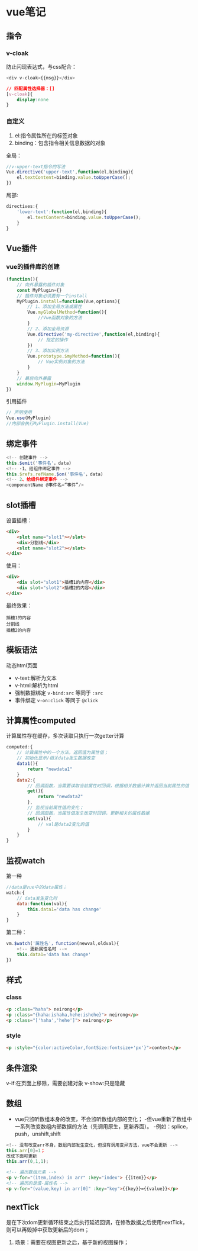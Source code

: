 # vue笔记

## 指令

### v-cloak
防止闪现表达式，与css配合：
```js
<div v-cloak>{{msg}}</div>
```

```css
// 匹配属性选择器：[]
[v-cloak]{
    display:none
}
```

### 自定义
1. el:指令属性所在的标签对象
2. binding：包含指令相关信息数据的对象

全局：
```js
//v-upper-text指令的写法
Vue.directive('upper-text',function(el,binding){
    el.textContent=binding.value.toUpperCase();
})
```

局部:
```js
directives:{
    'lower-text':function(el,binding){
        el.textContent=binding.value.toUpperCase();
    }
}
```

## Vue插件

### vue的插件库的创建
```js
(function(){
    // 向外暴露的插件对象
    const MyPlugin={}
    // 插件对象必须要有一个install
    MyPlugin.install=function(Vue,options){
        // 1、添加全局方法或属性
        Vue.myGlobalMethod=function(){
            //Vue函数对象的方法
        }
        // 2、添加全局资源
        Vue.directive('my-directive',function(el,binding){
            // 指定的操作
        }) 
        // 3、添加实例方法
        Vue.prototype.$myMethod=function(){
            // Vue实例对象的方法
        }
    }
    // 最后向外暴露
    window.MyPlugin=MyPlugin
})
```
引用插件

```js
// 声明使用
Vue.use(MyPlugin)
//内部会执行MyPlugin.install(Vue)
```

## 绑定事件
```js
<!-- 创建事件 -->
this.$emit('事件名'，data)
<!-- ·1、给组件绑定事件 -->
this.$refs.refName.$on('事件名'，data)
<!-- 2、给组件绑定事件 -->
<componentName @事件名=“事件”/>
```

## slot插槽
设置插槽：
```html
<div>
    <slot name="slot1"></slot>
    <div>分割线</div>
    <slot name="slot2"></slot>
</div>
```

使用：
```html
<div>
    <div slot="slot1">插槽1的内容</div>
    <div slot="slot2">插槽2的内容</div>
</div>
```

最终效果：
```
插槽1的内容
分割线
插槽2的内容
```

## 模板语法
动态html页面
- v-text:解析为文本
- v-html:解析为html
- 强制数据绑定 `v-bind:src` 等同于 `:src`
- 事件绑定 `v-on:click` 等同于 `@click`

## 计算属性computed
计算属性存在缓存，多次读取只执行一次getter计算
```js
computed:{
    // 计算属性中的一个方法，返回值为属性值；
    // 初始化显示/相关data发生数据改变
    data1(){
        return "newdata1"
    }
    data2:{
        // 回调函数，当需要读取当前属性时回调，根据相关数据计算并返回当前属性的值
        get(){
            return "newdata2"
        },
        // 监视当前属性值的变化；
        // 回调函数，当属性值发生改变时回调，更新相关的属性数据
        set(val){
            // val是data2变化的值
        }
    }
}
```

## 监视watch
第一种
```js
//data是vue中的data属性；
watch:{
    // data发生变化时
    data:function(val){
        this.data1='data has change'
    }
}
```
第二种：
```js
vm.$watch('属性名'，function(newval,oldval){
    <!-- 更新属性名时 -->
    this.data1='data has change'
})
```

## 样式
### class
```html
<p :class="haha"> neirong</p>
<p :class="{haha:ishaha,hehe:ishehe}"> neirong</p>
<p :class="['haha','hehe']"> neirong</p>
```
### style
```html
<p :style="{color:activeColor,fontSize:fontsize+'px'}">context</p>
```

## 条件渲染
v-if:在页面上移除，需要创建对象
v-show:只是隐藏

## 数组
- vue只监听数组本身的改变，不会监听数组内部的变化；
-但vue重新了数组中一系列改变数组内部数据的方法（先调用原生，更新界面）。
-例如：splice，push，unshift,shift
```js
<!-- 没有改变arr本身，数组内部发生变化，但没有调用变异方法，vue不会更新 -->
this.arr[0]=1；
改成下面可更新
this.arr(0,1,1);
```

```html
<!-- 遍历数组元素 -->
<p v-for="(item,index) in arr" :key="index"> {{item}}</p>
<!-- 遍历的是值-属性名 -->
<p v-for="(value,key) in arr[0]" :key="key">{{key}}={{value}}</p>
```

## nextTick
是在下次dom更新循环结束之后执行延迟回调，在修改数据之后使用nextTick，则可以再毁掉中获取更新后的dom；

1. 场景：需要在视图更新之后，基于新的视图操作；

